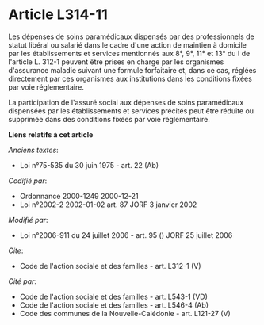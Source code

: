 # Article L314-11

Les dépenses de soins paramédicaux dispensés par des professionnels de statut libéral ou salarié dans le cadre d'une action
de maintien à domicile par les établissements et services mentionnés aux 8°, 9°, 11° et 13° du I de l'article L. 312-1
peuvent être prises en charge par les organismes d'assurance maladie suivant une formule forfaitaire et, dans ce cas, réglées
directement par ces organismes aux institutions dans les conditions fixées par voie réglementaire. 

La participation de l'assuré social aux dépenses de soins paramédicaux dispensées par les établissements et services précités
peut être réduite ou supprimée dans des conditions fixées par voie réglementaire.

**Liens relatifs à cet article**

_Anciens textes_:

  - Loi n°75-535 du 30 juin 1975 - art. 22 (Ab)

_Codifié par_:

  - Ordonnance 2000-1249 2000-12-21
  - Loi n°2002-2 2002-01-02 art. 87 JORF 3 janvier 2002

_Modifié par_:

  - Loi n°2006-911 du 24 juillet 2006 - art. 95 () JORF 25 juillet 2006

_Cite_:

  - Code de l'action sociale et des familles - art. L312-1 (V)

_Cité par_:

  - Code de l'action sociale et des familles - art. L543-1 (VD)
  - Code de l'action sociale et des familles - art. L546-4 (Ab)
  - Code des communes de la Nouvelle-Calédonie - art. L121-27 (V)
